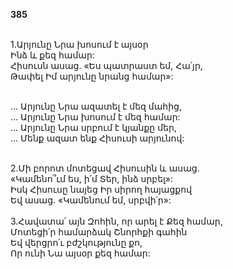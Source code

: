 **385**

\
1.Արյունը Նրա խոսում է այսօր\
Ինձ և քեզ համար:\
Հիսուսն ասաց. «Ես պատրաստ եմ, Հա՛յր,\
Թափել Իմ արյունը նրանց համար»:

\
 ... Արյունը Նրա ազատել է մեզ մահից,\
 ... Արյունը Նրա խոսում է մեզ համար:\
 ... Արյունը Նրա սրբում է կյանքը մեր,\
 ... Մենք ազատ ենք Հիսուսի արյունով:

\
2.Մի բորոտ մոտեցավ Հիսուսին և ասաց.\
«Կամենո՞ւմ ես, ի՛մ Տեր, ինձ սրբել»:\
Իսկ Հիսուսը նայեց Իր սիրող հայացքով\
Եվ ասաց. «Կամենում եմ, սրբվի՛ր»:\
\
3.Հավատա՛ այն Զոհին, որ արել է Քեզ համար,\
Մոտեցի՛ր համարձակ Շնորհքի գահին\
Եվ վերցրո՛ւ բժշկությունը քո,\
Որ ունի Նա այսօր քեզ համար:
